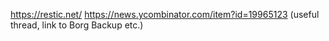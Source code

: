 https://restic.net/
https://news.ycombinator.com/item?id=19965123 (useful thread, link to Borg Backup etc.)
